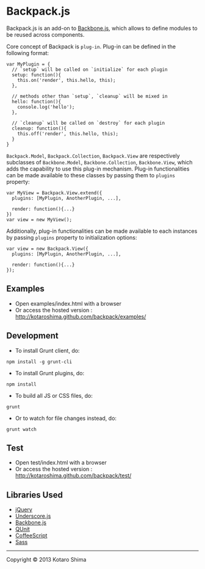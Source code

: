 Backpack.js
========
Backpack.js is an add-on to [Backbone.js](http://backbonejs.org/), which allows to define modules to be reused across components.

Core concept of Backpack is `plug-in`. Plug-in can be defined in the following format:
```
var MyPlugin = {
  // `setup` will be called on `initialize` for each plugin
  setup: function(){
    this.on('render', this.hello, this);
  },

  // methods other than `setup`, `cleanup` will be mixed in
  hello: function(){
    console.log('hello');
  },

  // `cleanup` will be called on `destroy` for each plugin
  cleanup: function(){
    this.off('render', this.hello, this);
  }
}
```

`Backpack.Model`, `Backpack.Collection`, `Backpack.View` are respectively subclasses of `Backbone.Model`, `Backbone.Collection`, `Backbone.View`,
which adds the capability to use this plug-in mechanism. Plug-in functionalities can be made available to these classes by passing them to `plugins` property:
```
var MyView = Backpack.View.extend({
  plugins: [MyPlugin, AnotherPlugin, ...],

  render: function(){...}
})
var view = new MyView();
```

Additionally, plug-in functionalities can be made available to each instances by passing `plugins` property to initialization options:
```
var view = new Backpack.View({
  plugins: [MyPlugin, AnotherPlugin, ...],

  render: function(){...}
});
```

Examples
------
* Open examples/index.html with a browser
 * Or access the hosted version : http://kotaroshima.github.com/backpack/examples/


Development
------
* To install Grunt client, do:
```
npm install -g grunt-cli
```
* To install Grunt plugins, do:
```
npm install
```
* To build all JS or CSS files, do:
```
grunt
```
* Or to watch for file changes instead, do:
```
grunt watch
```

Test
------
* Open test/index.html with a browser
 * Or access the hosted version : http://kotaroshima.github.com/backpack/test/

Libraries Used
--------
* [jQuery](http://jquery.com/)
* [Underscore.js](http://underscorejs.org/)
* [Backbone.js](http://backbonejs.org/)
* [QUnit](http://qunitjs.com/)
* [CoffeeScript](http://coffeescript.org/)
* [Sass](http://sass-lang.com/)

----------
Copyright &copy; 2013 Kotaro Shima